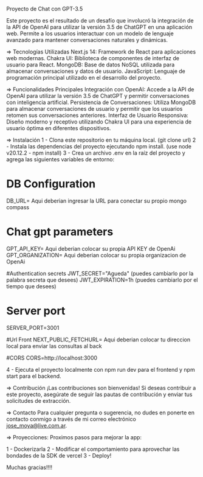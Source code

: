 Proyecto de Chat con GPT-3.5

Este proyecto es el resultado de un desafío que involucró la integración de la API de OpenAI para utilizar la versión 3.5 de ChatGPT en una aplicación web. Permite a los usuarios interactuar con un modelo de lenguaje avanzado para mantener conversaciones naturales y dinámicas.

=> Tecnologías Utilizadas
Next.js 14: Framework de React para aplicaciones web modernas.
Chakra UI: Biblioteca de componentes de interfaz de usuario para React.
MongoDB: Base de datos NoSQL utilizada para almacenar conversaciones y datos de usuario.
JavaScript: Lenguaje de programación principal utilizado en el desarrollo del proyecto.

=> Funcionalidades Principales
Integración con OpenAI: Accede a la API de OpenAI para utilizar la versión 3.5 de ChatGPT y permitir conversaciones con inteligencia artificial.
Persistencia de Conversaciones: Utiliza MongoDB para almacenar conversaciones de usuario y permitir que los usuarios retomen sus conversaciones anteriores.
Interfaz de Usuario Responsiva: Diseño moderno y receptivo utilizando Chakra UI para una experiencia de usuario óptima en diferentes dispositivos.

=> Instalación
1 - Clona este repositorio en tu máquina local. (git clone url)
2 - Instala las dependencias del proyecto ejecutando npm install. (use node v20.12.2 - npm install)
3 - Crea un archivo .env en la raíz del proyecto y agrega las siguientes variables de entorno:

# DB Configuration

DB_URL= Aqui deberian ingresar la URL para conectar su propio mongo compass

# Chat gpt parameters

GPT_API_KEY= Aqui deberian colocar su propia API KEY de OpenAi
GPT_ORGANIZATION= Aqui deberian colocar su propia organizacion de OpenAi

#Authentication secrets
JWT_SECRET="Agueda" (puedes cambiarlo por la palabra secreta que desees)
JWT_EXPIRATION=1h (puedes cambiarlo por el tiempo que desees)

# Server port

SERVER_PORT=3001

#Url Front
NEXT_PUBLIC_FETCHURL= Aqui deberian colocar tu direccion local para enviar las consultas al back

#CORS
CORS=http://localhost:3000

4 - Ejecuta el proyecto localmente con npm run dev para el frontend y npm start para el backend.

=> Contribución
¡Las contribuciones son bienvenidas! Si deseas contribuir a este proyecto, asegúrate de seguir las pautas de contribución y enviar tus solicitudes de extracción.

=> Contacto
Para cualquier pregunta o sugerencia, no dudes en ponerte en contacto conmigo a través de mi correo electrónico jose_moya@live.com.ar.

=> Proyecciones:
Proximos pasos para mejorar la app:

1 - Dockerizarla
2 - Modificar el comportamiento para aprovechar las bondades de la SDK de vercel
3 - Deploy!

Muchas gracias!!!!
